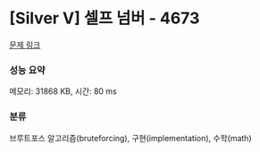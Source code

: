 # [Silver V] 셀프 넘버 - 4673 

[문제 링크](https://www.acmicpc.net/problem/4673) 

### 성능 요약

메모리: 31868 KB, 시간: 80 ms

### 분류

브루트포스 알고리즘(bruteforcing), 구현(implementation), 수학(math)

